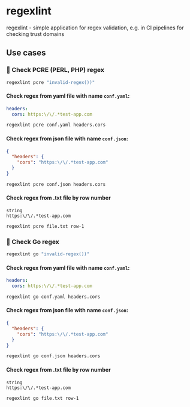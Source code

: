 # regexlint

regexlint - simple application for regex validation, e.g. in CI pipelines for checking trust domains

## Use cases

### 🐘 Check PCRE (PERL, PHP) regex

```sh
regexlint pcre "invalid-regex())"
```

#### Check regex from yaml file with name `conf.yaml`:
```yaml
headers:
  cors: https:\/\/.*test-app.com
```

```sh
regexlint pcre conf.yaml headers.cors
```

#### Check regex from json file with name `conf.json`:
```json
{
  "headers": {
    "cors": "https:\/\/.*test-app.com"
  }
}
```

```sh
regexlint pcre conf.json headers.cors
```

#### Check regex from .txt file by row number
```text
string
https:\/\/.*test-app.com
```

```sh
regexlint pcre file.txt row-1
```

### 🦫 Check Go regex

```sh
regexlint go "invalid-regex())"
```

#### Check regex from yaml file with name `conf.yaml`:
```yaml
headers:
  cors: https:\/\/.*test-app.com
```

```sh
regexlint go conf.yaml headers.cors
```

#### Check regex from json file with name `conf.json`:
```json
{
  "headers": {
    "cors": "https:\/\/.*test-app.com"
  }
}
```

```sh
regexlint go conf.json headers.cors
```

#### Check regex from .txt file by row number
```text
string
https:\/\/.*test-app.com
```

```sh
regexlint go file.txt row-1
```
